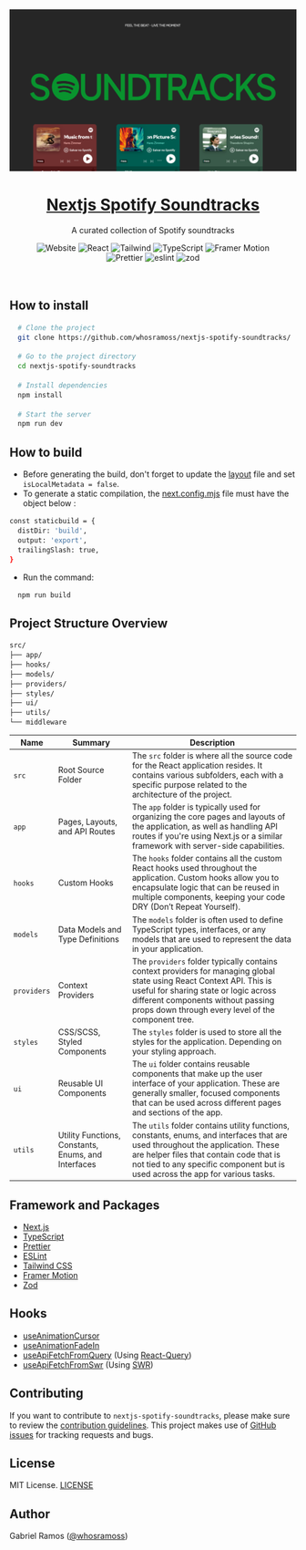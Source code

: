 <a href="https://github.com/whosramoss/nextjs-spotify-soundtracks">
  <img alt="nextjs-spotify-soundtracks" src="./public/thumbnail.png" />
  <h1 align="center">Nextjs Spotify Soundtracks</h1>
</a>

<p align="center">
  A curated collection of Spotify soundtracks
</p>

<div align="center">
  <img src="https://img.shields.io/badge/next.js-242424?style=for-the-badge&logo=nextdotjs" alt="Website">
  <img src="https://img.shields.io/badge/React-563D7C?style=for-the-badge&logo=React&logoColor=fff" alt="React">
  <img src="https://img.shields.io/badge/Tailwind-FEFEFE?style=for-the-badge&logo=tailwindcss" alt="Tailwind">
  <img src="https://img.shields.io/badge/Typescript-007acc?style=for-the-badge&logo=typescript&logoColor=fff" alt="TypeScript">
  <img src="https://img.shields.io/badge/Framer%20Motion-CC6699?style=for-the-badge&logo=framer" alt="Framer Motion">
  <br/>
  <img src="https://img.shields.io/badge/Prettier-242424?style=for-the-badge&logo=prettier" alt="Prettier">
  <img src="https://img.shields.io/badge/eslint-0170FE?style=for-the-badge&logo=eslint" alt="eslint">
  <img src="https://img.shields.io/badge/zod-242424?style=for-the-badge&logo=zod" alt="zod">
</div>
<br/>

<br/>



## How to install 

```bash
  # Clone the project
  git clone https://github.com/whosramoss/nextjs-spotify-soundtracks/

  # Go to the project directory
  cd nextjs-spotify-soundtracks

  # Install dependencies
  npm install

  # Start the server 
  npm run dev
```

## How to build 
- Before generating the build, don't forget to update the [layout](./src/app/layout.tsx) file and set ```isLocalMetadata = false```.
- To generate a static compilation, the [next.config.mjs](./next.config.mjs) file must have the object below :
```bash
const staticbuild = {
  distDir: 'build',
  output: 'export',
  trailingSlash: true,
}
```
- Run the command:
```bash
  npm run build
```

## Project Structure Overview 

```bash
src/
├── app/
├── hooks/
├── models/
├── providers/
├── styles/
├── ui/
├── utils/
└── middleware
```

| Name | Summary | Description |
| -------- | ------- | ------- |
| `src` | Root Source Folder | The `src` folder is where all the source code for the React application resides. It contains various subfolders, each with a specific purpose related to the architecture of the project. |
| `app` | Pages, Layouts, and API Routes | The `app` folder is typically used for organizing the core pages and layouts of the application, as well as handling API routes if you're using Next.js or a similar framework with server-side capabilities.|
| `hooks` | Custom Hooks | The `hooks` folder contains all the custom React hooks used throughout the application. Custom hooks allow you to encapsulate logic that can be reused in multiple components, keeping your code DRY (Don’t Repeat Yourself). |
| `models` | Data Models and Type Definitions | The `models` folder is often used to define TypeScript types, interfaces, or any models that are used to represent the data in your application. |
| `providers` | Context Providers | The `providers` folder typically contains context providers for managing global state using React Context API. This is useful for sharing state or logic across different components without passing props down through every level of the component tree. |
| `styles` | CSS/SCSS, Styled Components | The `styles` folder is used to store all the styles for the application. Depending on your styling approach. |
| `ui` | Reusable UI Components | The `ui` folder contains reusable components that make up the user interface of your application. These are generally smaller, focused components that can be used across different pages and sections of the app. |
| `utils` | Utility Functions, Constants, Enums, and Interfaces | The `utils` folder contains utility functions, constants, enums, and interfaces that are used throughout the application. These are helper files that contain code that is not tied to any specific component but is used across the app for various tasks. |

## Framework and Packages 
- [Next.js](https://nextjs.org/) 
- [TypeScript](https://www.typescriptlang.org/) 
- [Prettier](https://prettier.io/)
- [ESLint](https://eslint.org/) 
- [Tailwind CSS](https://tailwindcss.com/) 
- [Framer Motion](https://framer.com/motion) 
- [Zod](https://zod.dev/) 

## Hooks 
- [useAnimationCursor](./src/hooks/useAnimationCursor.ts)
- [useAnimationFadeIn](./src/hooks/useAnimationFadeIn.ts)
- [useApiFetchFromQuery](./src/hooks/useApiFetchFromQuery.ts) (Using [React-Query](https://www.npmjs.com/package/react-query))
- [useApiFetchFromSwr](./src/hooks/useApiFetchFromSwr.ts) (Using [SWR](https://www.npmjs.com/package/swr))

## Contributing 
If you want to contribute to `nextjs-spotify-soundtracks`, please make sure to review the [contribution guidelines](https://github.com/whosramoss/nextjs-spotify-soundtracks/blob/master/CONTRIBUTING.md). This project makes use of [GitHub issues](https://github.com/whosramoss/nextjs-spotify-soundtracks/issues) for
tracking requests and bugs.

## License 

MIT License. [LICENSE](./LICENSE)

## Author 

Gabriel Ramos ([@whosramoss](https://github.com/whosramoss))

